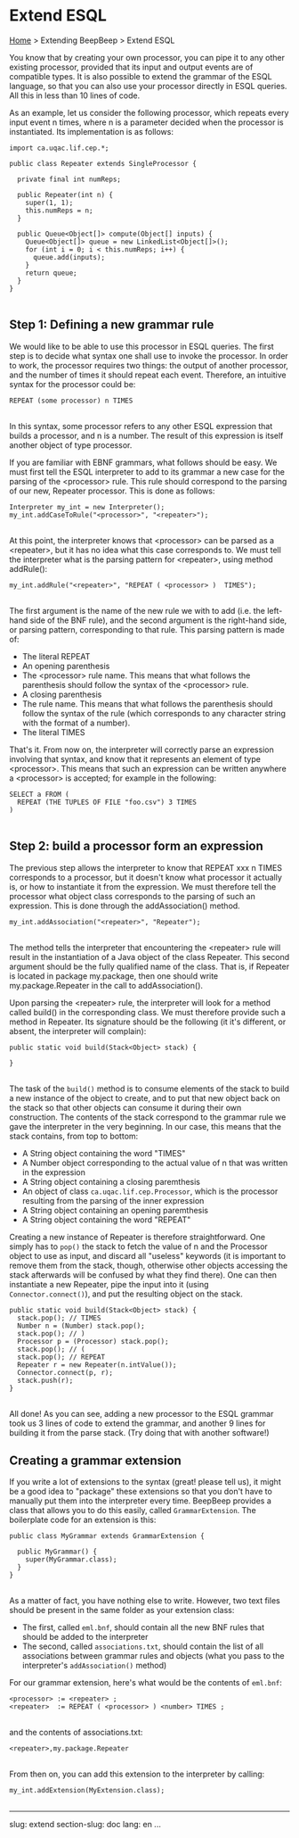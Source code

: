 Extend ESQL
===========

[Home](index.html) &gt; Extending BeepBeep &gt; Extend ESQL

You know that by creating your own processor, you can pipe it to any other existing processor, provided that its input and output events are of compatible types. It is also possible to extend the grammar of the ESQL language, so that you can also use your processor directly in ESQL queries. All this in less than 10 lines of code.

As an example, let us consider the following processor, which repeats every input event n times, where n is a parameter decided when the processor is instantiated. Its implementation is as follows:

<pre><code>import ca.uqac.lif.cep.*;

public class Repeater extends SingleProcessor {

  private final int numReps;

  public Repeater(int n) {
    super(1, 1);
    this.numReps = n;
  }

  public Queue&lt;Object[]&gt; compute(Object[] inputs) {
    Queue&lt;Object[]&gt; queue = new LinkedList&lt;Object[]&gt;();
    for (int i = 0; i &lt; this.numReps; i++) {
      queue.add(inputs);
    }
    return queue;
  }
}
</code>
</pre>

## <a name="rule">Step 1: Defining a new grammar rule</a>

We would like to be able to use this processor in ESQL queries. The first step is to decide what syntax one shall use to invoke the processor. In order to work, the processor requires two things: the output of another processor, and the number of times it should repeat each event. Therefore, an intuitive syntax for the processor could be:

<pre><code>REPEAT (some processor) n TIMES
</code>
</pre>

In this syntax, some processor refers to any other ESQL expression that builds a processor, and n is a number. The result of this expression is itself another object of type processor.

If you are familiar with EBNF grammars, what follows should be easy. We must first tell the ESQL interpreter to add to its grammar a new case for the parsing of the &lt;processor&gt; rule. This rule should correspond to the parsing of our new, Repeater processor. This is done as follows:

<pre><code>Interpreter my_int = new Interpreter();
my_int.addCaseToRule("&lt;processor&gt;", "&lt;repeater&gt;");
</code>
</pre>

At this point, the interpreter knows that &lt;processor&gt; can be parsed as a &lt;repeater&gt;, but it has no idea what this case corresponds to. We must tell the interpreter what is the parsing pattern for &lt;repeater&gt;, using method addRule():

<pre><code>my_int.addRule("&lt;repeater&gt;", "REPEAT ( &lt;processor&gt; ) <number> TIMES");
</code>
</pre>

The first argument is the name of the new rule we with to add (i.e. the left-hand side of the BNF rule), and the second argument is the right-hand side, or parsing pattern, corresponding to that rule. This parsing pattern is made of:

- The literal REPEAT
- An opening parenthesis
- The &lt;processor&gt; rule name. This means that what follows the parenthesis should follow the syntax of the &lt;processor&gt; rule.
- A closing parenthesis
- The <number> rule name. This means that what follows the parenthesis should follow the syntax of the <number> rule (which corresponds to any character string with the format of a number).
- The literal TIMES

That's it. From now on, the interpreter will correctly parse an expression involving that syntax, and know that it represents an element of type &lt;processor&gt;. This means that such an expression can be written anywhere a &lt;processor&gt; is accepted; for example in the following:

<pre><code>SELECT a FROM (
  REPEAT (THE TUPLES OF FILE "foo.csv") 3 TIMES
)
</code>
</pre>

## <a name="build">Step 2: build a processor form an expression</a>

The previous step allows the interpreter to know that REPEAT xxx n TIMES corresponds to a processor, but it doesn't know what processor it actually is, or how to instantiate it from the expression. We must therefore tell the processor what object class corresponds to the parsing of such an expression. This is done through the addAssociation() method.

<pre><code>my_int.addAssociation("&lt;repeater&gt;", "Repeater");
</code>
</pre>

The method tells the interpreter that encountering the &lt;repeater&gt; rule will result in the instantiation of a Java object of the class Repeater. This second argument should be the fully qualified name of the class. That is, if Repeater is located in package my.package, then one should write my.package.Repeater in the call to addAssociation().

Upon parsing the &lt;repeater&gt; rule, the interpreter will look for a method called build() in the corresponding class. We must therefore provide such a method in Repeater. Its signature should be the following (it it's different, or absent, the interpreter will complain):

<pre><code>public static void build(Stack&lt;Object&gt; stack) {

}
</code>
</pre>

The task of the `build()` method is to consume elements of the stack to build a new instance of the object to create, and to put that new object back on the stack so that other objects can consume it during their own construction. The contents of the stack correspond to the grammar rule we gave the interpreter in the very beginning. In our case, this means that the stack contains, from top to bottom:

- A String object containing the word "TIMES"
- A Number object corresponding to the actual value of n that was written in the expression
- A String object containing a closing paremthesis
- An object of class `ca.uqac.lif.cep.Processor`, which is the processor resulting from the parsing of the inner expression
- A String object containing an opening paremthesis
- A String object containing the word "REPEAT"

Creating a new instance of Repeater is therefore straightforward. One simply has to `pop()` the stack to fetch the value of n and the Processor object to use as input, and discard all "useless" keywords (it is important to remove them from the stack, though, otherwise other objects accessing the stack afterwards will be confused by what they find there). One can then instantiate a new Repeater, pipe the input into it (using `Connector.connect()`), and put the resulting object on the stack.

<pre><code>public static void build(Stack&lt;Object&gt; stack) {
  stack.pop(); // TIMES
  Number n = (Number) stack.pop();
  stack.pop(); // )
  Processor p = (Processor) stack.pop();
  stack.pop(); // (
  stack.pop(); // REPEAT
  Repeater r = new Repeater(n.intValue());
  Connector.connect(p, r);
  stack.push(r);
}
</code>
</pre>

All done! As you can see, adding a new processor to the ESQL grammar took us 3 lines of code to extend the grammar, and another 9 lines for building it from the parse stack. (Try doing that with another software!)

## <a name="extension">Creating a grammar extension</a>

If you write a lot of extensions to the syntax (great! please tell us), it might be a good idea to "package" these extensions so that you don't have to manually put them into the interpreter every time. BeepBeep provides a class that allows you to do this easily, called `GrammarExtension`. The boilerplate code for an extension is this:

<pre><code>public class MyGrammar extends GrammarExtension {

  public MyGrammar() {
    super(MyGrammar.class);
  }
}
</code>
</pre>

As a matter of fact, you have nothing else to write. However, two text files should be present in the same folder as your extension class:

- The first, called `eml.bnf`, should contain all the new BNF rules that should be added to the interpreter
- The second, called `associations.txt`, should contain the list of all associations between grammar rules and objects (what you pass to the interpreter's `addAssociation()` method)

For our grammar extension, here's what would be the contents of `eml.bnf`:

<pre><code>&lt;processor&gt; := &lt;repeater&gt; ;
&lt;repeater&gt;  := REPEAT ( &lt;processor&gt; ) &lt;number&gt; TIMES ;
</code>
</pre>

and the contents of associations.txt:

<pre><code>&lt;repeater&gt;,my.package.Repeater
</code>
</pre>

From then on, you can add this extension to the interpreter by calling:

<pre><code>my_int.addExtension(MyExtension.class);
</code>
</pre>

<!-- :wrap=soft: -->
---
slug: extend
section-slug: doc
lang: en
...
